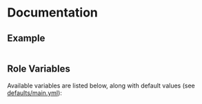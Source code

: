 # Documentation

## Example

```

```

## Role Variables

Available variables are listed below, along with default values (see [defaults/main.yml](/defaults/main.yml)):

